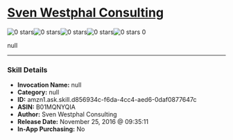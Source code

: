 # [Sven Westphal Consulting](http://alexa.amazon.com/#skills/amzn1.ask.skill.d856934c-f6da-4cc4-aed6-0daf0877647c)
![0 stars](../../images/ic_star_border_black_18dp_1x.png)![0 stars](../../images/ic_star_border_black_18dp_1x.png)![0 stars](../../images/ic_star_border_black_18dp_1x.png)![0 stars](../../images/ic_star_border_black_18dp_1x.png)![0 stars](../../images/ic_star_border_black_18dp_1x.png) 0

null

***

### Skill Details

* **Invocation Name:** null
* **Category:** null
* **ID:** amzn1.ask.skill.d856934c-f6da-4cc4-aed6-0daf0877647c
* **ASIN:** B01MQNYQIA
* **Author:** Sven Westphal Consulting
* **Release Date:** November 25, 2016 @ 09:35:11
* **In-App Purchasing:** No
